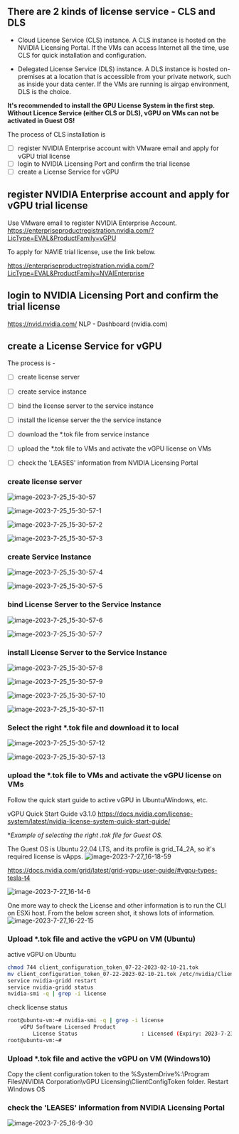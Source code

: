 ## There are 2 kinds of license service - CLS and DLS

* Cloud License Service (CLS) instance. 
A CLS instance is hosted on the NVIDIA Licensing Portal. If the VMs can access Internet all the time, use CLS for quick installation and configuration.

* Delegated License Service (DLS) instance. 
A DLS instance is hosted on-premises at a location that is accessible from your private network, such as inside your data center. If the VMs are running is airgap environment, DLS is the choice.

**It's recommended to install the GPU License System in the first step. Without Licence Service (either CLS or DLS), vGPU on VMs can not be activated in Guest OS!**

The process of CLS installation is

- [ ] register NVIDIA Enterprise account with VMware email and apply for vGPU trial license
- [ ] login to NVIDIA Licensing Port and confirm the trial license
- [ ] create a License Service for vGPU

## register NVIDIA Enterprise account and apply for vGPU trial license

Use VMware email to register NVIDIA Enterprise Account.
https://enterpriseproductregistration.nvidia.com/?LicType=EVAL&ProductFamily=vGPU

To apply for NAVIE trial license, use the link below.

https://enterpriseproductregistration.nvidia.com/?LicType=EVAL&ProductFamily=NVAIEnterprise

## login to NVIDIA Licensing Port and confirm the trial license

https://nvid.nvidia.com/
NLP - Dashboard (nvidia.com)

## create a License Service for vGPU

The process is -

- [ ] create license server

- [ ] create service instance
- [ ] bind the license server to the service instance
- [ ] install the license server the the service instance
- [ ] download the *.tok file from service instance
- [ ] upload the *.tok file to VMs and activate the vGPU license on VMs
- [ ] check the 'LEASES' information from NVIDIA Licensing Portal

### create license server
![image-2023-7-25_15-30-57](https://github.com/router-gao/ai-demos/assets/144886373/4045690e-eea1-4400-b2a0-58a6c3e3cfb0)



![image-2023-7-25_15-30-57-1](https://github.com/router-gao/ai-demos/assets/144886373/1640edf5-6ce9-4848-9c5c-e9d6a7778ef7)

![image-2023-7-25_15-30-57-2](https://github.com/router-gao/ai-demos/assets/144886373/e5a0e831-e8ba-494c-af35-fc4dbd53314d)


![image-2023-7-25_15-30-57-3](https://github.com/router-gao/ai-demos/assets/144886373/a1adbd62-8247-4b71-b4b8-8673d4abc9bb)

### create Service Instance
 ![image-2023-7-25_15-30-57-4](https://github.com/router-gao/ai-demos/assets/144886373/cae556d4-9d27-4ff8-8dae-e71f26332963)


 ![image-2023-7-25_15-30-57-5](https://github.com/router-gao/ai-demos/assets/144886373/b27c1e33-21a0-46d4-88f5-5e892b1fb391)


### bind License Server to the Service Instance
 ![image-2023-7-25_15-30-57-6](https://github.com/router-gao/ai-demos/assets/144886373/0b00ab84-1560-4170-a909-de546c320d81)


![image-2023-7-25_15-30-57-7](https://github.com/router-gao/ai-demos/assets/144886373/51c487d6-7839-44d1-bcf5-3644cf3e2ba5)


### install License Server to the Service Instance
 ![image-2023-7-25_15-30-57-8](https://github.com/router-gao/ai-demos/assets/144886373/632f0722-27e2-441f-b753-678ca2ee1d8b)


 ![image-2023-7-25_15-30-57-9](https://github.com/router-gao/ai-demos/assets/144886373/72a3a6da-e169-4024-808a-237b88f6ceed)


![image-2023-7-25_15-30-57-10](https://github.com/router-gao/ai-demos/assets/144886373/de818ce9-08aa-4f99-8473-667ab9f134e9)


![image-2023-7-25_15-30-57-11](https://github.com/router-gao/ai-demos/assets/144886373/e7890b24-9057-4ccc-815d-7874b7422d00)


### Select the right *.tok file and download it to local
 ![image-2023-7-25_15-30-57-12](https://github.com/router-gao/ai-demos/assets/144886373/de5ebe53-ed2c-4feb-a904-1f0f162d8537)


 ![image-2023-7-25_15-30-57-13](https://github.com/router-gao/ai-demos/assets/144886373/f42e2238-9792-4a0d-b06c-2641c1930b52)


### upload the *.tok file to VMs and activate the vGPU license on VMs


Follow the quick start guide to active vGPU in Ubuntu/Windows, etc.

vGPU Quick Start Guide v3.1.0
https://docs.nvidia.com/license-system/latest/nvidia-license-system-quick-start-guide/

**Example of selecting the right *.tok file for Guest OS.**

The Guest OS is Ubuntu 22.04 LTS, and its profile is grid_T4_2A, so it's required license is vApps.
![image-2023-7-27_16-18-59](https://github.com/router-gao/ai-demos/assets/144886373/ee792b1a-9d5b-4115-909c-c34d999ed59d)


https://docs.nvidia.com/grid/latest/grid-vgpu-user-guide/#vgpu-types-tesla-t4

![image-2023-7-27_16-14-6](https://github.com/router-gao/ai-demos/assets/144886373/7aa6abad-9dbb-4b1f-842c-b3422e3c6261)


One more way to check the License and other information is to run the CLI on ESXi host. From the below screen shot, it shows lots of information.
![image-2023-7-27_16-22-15](https://github.com/router-gao/ai-demos/assets/144886373/168484c4-3573-408e-ae46-b009f941be9d)


### Upload *.tok file and active the vGPU on VM (Ubuntu)

active vGPU on Ubuntu

```bash
chmod 744 client_configuration_token_07-22-2023-02-10-21.tok
mv client_configuration_token_07-22-2023-02-10-21.tok /etc/nvidia/ClientConfigToken/
service nvidia-gridd restart
service nvidia-gridd status
nvidia-smi -q | grep -i license
```

check license status

```bash
root@ubuntu-vm:~# nvidia-smi -q | grep -i license
    vGPU Software Licensed Product
        License Status                    : Licensed (Expiry: 2023-7-23 13:17:27 GMT)
root@ubuntu-vm:~#
```



### Upload *.tok file and active the vGPU on VM (Windows10)

Copy the client configuration token to the %SystemDrive%:\Program Files\NVIDIA Corporation\vGPU Licensing\ClientConfigToken folder.
Restart Windows OS

### check the 'LEASES' information from NVIDIA Licensing Portal

![image-2023-7-25_16-9-30](https://github.com/router-gao/ai-demos/assets/144886373/ab3d370d-6444-481f-852c-9736d549cf06)





